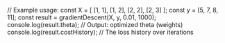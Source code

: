// Example usage:
const X = [
  [1, 1],
  [1, 2],
  [2, 2],
  [2, 3]
];
const y = [5, 7, 8, 11];
const result = gradientDescent(X, y, 0.01, 1000);
console.log(result.theta); // Output: optimized theta (weights)
console.log(result.costHistory); // The loss history over iterations